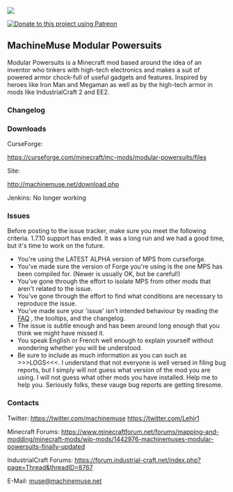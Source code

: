 ![](/src/main/resources/assets/powersuits/textures/logo.png?raw=true)

[![Donate to this project using Patreon](https://img.shields.io/badge/patreon-donate-yellow.svg)](https://www.patreon.com/lehjr)

## MachineMuse Modular Powersuits

Modular Powersuits is a Minecraft mod based around the idea of an inventor who tinkers with high-tech electronics and makes a suit of powered armor chock-full of useful gadgets and features. Inspired by heroes like Iron Man and Megaman as well as by the high-tech armor in mods like IndustrialCraft 2 and EE2.

### Changelog


### Downloads

CurseForge:

https://curseforge.com/minecraft/mc-mods/modular-powersuits/files

Site:

http://machinemuse.net/download.php

Jenkins: No longer working

### Issues

Before posting to the issue tracker, make sure you meet the following criteria. 1.7.10 support has ended. It was a long run and we had a good time, but it's time to work on the future.
- You're using the LATEST ALPHA version of MPS from curseforge.
- You've made sure the version of Forge you're using is the one MPS has been compiled for. (Newer is usually OK, but be careful!)
- You've gone through the effort to isolate MPS from other mods that aren't related to the issue.
- You've gone through the effort to find what conditions are necessary to reproduce the issue.
- You've made sure your 'issue' isn't intended behaviour by reading the [FAQ](http://machinemuse.net/faq.php) , the tooltips, and the changelog.
- The issue is subtle enough and has been around long enough that you think we might have missed it.
- You speak English or French well enough to explain yourself without wondering whether you will be understood.
- Be sure to include as much information as you can such as >>>LOGS<<<. I understand that not everyone is well versed in filing bug reports, but I simply will not guess what version of the mod you are using. I will not guess what other mods you have installed. Help me to help you. Seriously folks, these vauge bug reports are getting tiresome. 

### Contacts

Twitter:
https://twitter.com/machinemuse
https://twitter.com/Lehjr1

Minecraft Forums: https://www.minecraftforum.net/forums/mapping-and-modding/minecraft-mods/wip-mods/1442976-machinemuses-modular-powersuits-finally-updated

IndustrialCraft Forums: https://forum.industrial-craft.net/index.php?page=Thread&threadID=8767

E-Mail: muse@machinemuse.net
